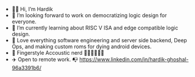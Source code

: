 - 👋🏽 Hi, I’m Hardik
- 👀 I’m looking forward to work on democratizing logic design for everyone.
- 🌱 I’m currently learning about RISC V ISA and edge compatible logic design. 
- 💞️ Love everything software engineering and server side backend, Deep Ops, and making custom roms for dying android devices.
- 🎸 Fingerstyle Accoustic nerd 🤘🏽🤘🏽🤘🏽
- ✈️ Open to remote work. 📭 https://www.linkedin.com/in/hardik-ghoshal-96a3391b6/
